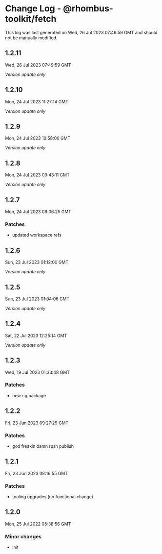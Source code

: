 # Change Log - @rhombus-toolkit/fetch

This log was last generated on Wed, 26 Jul 2023 07:49:59 GMT and should not be manually modified.

## 1.2.11
Wed, 26 Jul 2023 07:49:59 GMT

_Version update only_

## 1.2.10
Mon, 24 Jul 2023 11:27:14 GMT

_Version update only_

## 1.2.9
Mon, 24 Jul 2023 10:58:00 GMT

_Version update only_

## 1.2.8
Mon, 24 Jul 2023 09:43:11 GMT

_Version update only_

## 1.2.7
Mon, 24 Jul 2023 08:06:25 GMT

### Patches

- updated workspace refs

## 1.2.6
Sun, 23 Jul 2023 01:12:00 GMT

_Version update only_

## 1.2.5
Sun, 23 Jul 2023 01:04:06 GMT

_Version update only_

## 1.2.4
Sat, 22 Jul 2023 12:25:14 GMT

_Version update only_

## 1.2.3
Wed, 19 Jul 2023 01:33:48 GMT

### Patches

- new rig package

## 1.2.2
Fri, 23 Jun 2023 09:27:29 GMT

### Patches

- god freakin damn rush publish

## 1.2.1
Fri, 23 Jun 2023 08:16:55 GMT

### Patches

- tooling upgrades (no functional change)

## 1.2.0
Mon, 25 Jul 2022 05:38:56 GMT

### Minor changes

- init

